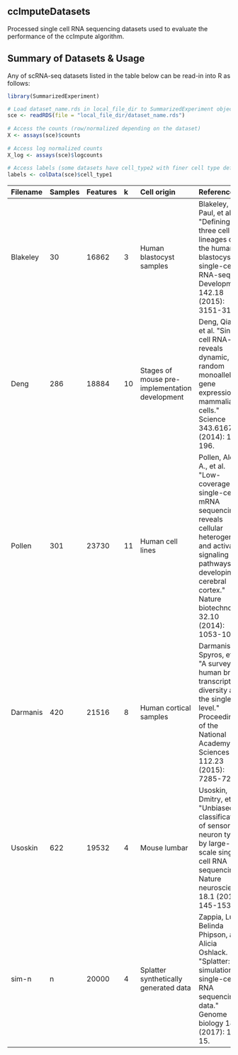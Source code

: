 ## ccImputeDatasets
Processed single cell RNA sequencing datasets used to evaluate the performance of the ccImpute algorithm. 

## Summary of Datasets & Usage
Any of scRNA-seq datasets listed in the table below can be read-in into R as follows:
```r
library(SummarizedExperiment)

# Load dataset_name.rds in local_file_dir to SummarizedExperiment object named sce
sce <- readRDS(file = "local_file_dir/dataset_name.rds")
  
# Access the counts (row/normalized depending on the dataset)
X <- assays(sce)$counts 
  
# Access log normalized counts
X_log <- assays(sce)$logcounts
  
# Access labels (some datasets have cell_type2 with finer cell type definitions)
labels <- colData(sce)$cell_type1

```

| Filename | Samples | Features | k | Cell origin | Reference |
| :--- | :--- | :--- | :--- | :--- | :--- |
|Blakeley | 30 | 16862 | 3 | Human blastocyst samples | Blakeley, Paul, et al. "Defining the three cell lineages of the human blastocyst by single-cell RNA-seq." Development 142.18 (2015): 3151-3165.|
|Deng       | 286   | 18884 | 10| Stages of mouse pre-implementation development | Deng, Qiaolin, et al. "Single-cell RNA-seq reveals dynamic, random monoallelic gene expression in mammalian cells." Science 343.6167 (2014): 193-196. | 
|Pollen     | 301   | 23730 | 11| Human cell lines | Pollen, Alex A., et al. "Low-coverage single-cell mRNA sequencing reveals cellular heterogeneity and activated signaling pathways in developing cerebral cortex." Nature biotechnology 32.10 (2014): 1053-1058. |
|Darmanis  | 420 | 21516 | 8 | Human cortical samples | Darmanis, Spyros, et al. "A survey of human brain transcriptome diversity at the single cell level." Proceedings of the National Academy of Sciences 112.23 (2015): 7285-7290. |
|Usoskin    | 622   | 19532 | 4 | Mouse lumbar | Usoskin, Dmitry, et al. "Unbiased classification of sensory neuron types by large-scale single-cell RNA sequencing." Nature neuroscience 18.1 (2015): 145-153. |
|sim-n    | n   | 20000 | 4 | Splatter synthetically generated data | Zappia, Luke, Belinda Phipson, and Alicia Oshlack. "Splatter: simulation of single-cell RNA sequencing data." Genome biology 18.1 (2017): 1-15. |

